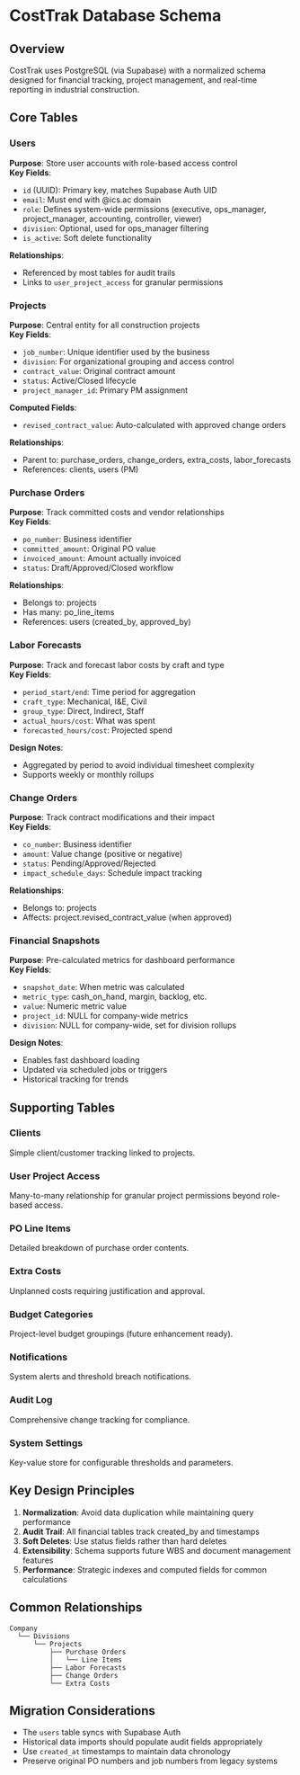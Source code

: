 # CostTrak Database Schema

## Overview

CostTrak uses PostgreSQL (via Supabase) with a normalized schema designed for financial tracking, project management, and real-time reporting in industrial construction.

## Core Tables

### Users
**Purpose**: Store user accounts with role-based access control  
**Key Fields**:
- `id` (UUID): Primary key, matches Supabase Auth UID
- `email`: Must end with @ics.ac domain
- `role`: Defines system-wide permissions (executive, ops_manager, project_manager, accounting, controller, viewer)
- `division`: Optional, used for ops_manager filtering
- `is_active`: Soft delete functionality

**Relationships**:
- Referenced by most tables for audit trails
- Links to `user_project_access` for granular permissions

### Projects
**Purpose**: Central entity for all construction projects  
**Key Fields**:
- `job_number`: Unique identifier used by the business
- `division`: For organizational grouping and access control
- `contract_value`: Original contract amount
- `status`: Active/Closed lifecycle
- `project_manager_id`: Primary PM assignment

**Computed Fields**:
- `revised_contract_value`: Auto-calculated with approved change orders

**Relationships**:
- Parent to: purchase_orders, change_orders, extra_costs, labor_forecasts
- References: clients, users (PM)

### Purchase Orders
**Purpose**: Track committed costs and vendor relationships  
**Key Fields**:
- `po_number`: Business identifier
- `committed_amount`: Original PO value
- `invoiced_amount`: Amount actually invoiced
- `status`: Draft/Approved/Closed workflow

**Relationships**:
- Belongs to: projects
- Has many: po_line_items
- References: users (created_by, approved_by)

### Labor Forecasts
**Purpose**: Track and forecast labor costs by craft and type  
**Key Fields**:
- `period_start/end`: Time period for aggregation
- `craft_type`: Mechanical, I&E, Civil
- `group_type`: Direct, Indirect, Staff
- `actual_hours/cost`: What was spent
- `forecasted_hours/cost`: Projected spend

**Design Notes**:
- Aggregated by period to avoid individual timesheet complexity
- Supports weekly or monthly rollups

### Change Orders
**Purpose**: Track contract modifications and their impact  
**Key Fields**:
- `co_number`: Business identifier
- `amount`: Value change (positive or negative)
- `status`: Pending/Approved/Rejected
- `impact_schedule_days`: Schedule impact tracking

**Relationships**:
- Belongs to: projects
- Affects: project.revised_contract_value (when approved)

### Financial Snapshots
**Purpose**: Pre-calculated metrics for dashboard performance  
**Key Fields**:
- `snapshot_date`: When metric was calculated
- `metric_type`: cash_on_hand, margin, backlog, etc.
- `value`: Numeric metric value
- `project_id`: NULL for company-wide metrics
- `division`: NULL for company-wide, set for division rollups

**Design Notes**:
- Enables fast dashboard loading
- Updated via scheduled jobs or triggers
- Historical tracking for trends

## Supporting Tables

### Clients
Simple client/customer tracking linked to projects.

### User Project Access
Many-to-many relationship for granular project permissions beyond role-based access.

### PO Line Items
Detailed breakdown of purchase order contents.

### Extra Costs
Unplanned costs requiring justification and approval.

### Budget Categories
Project-level budget groupings (future enhancement ready).

### Notifications
System alerts and threshold breach notifications.

### Audit Log
Comprehensive change tracking for compliance.

### System Settings
Key-value store for configurable thresholds and parameters.

## Key Design Principles

1. **Normalization**: Avoid data duplication while maintaining query performance
2. **Audit Trail**: All financial tables track created_by and timestamps
3. **Soft Deletes**: Use status fields rather than hard deletes
4. **Extensibility**: Schema supports future WBS and document management features
5. **Performance**: Strategic indexes and computed fields for common calculations

## Common Relationships

```
Company
  └── Divisions
      └── Projects
          ├── Purchase Orders
          │   └── Line Items
          ├── Labor Forecasts
          ├── Change Orders
          └── Extra Costs
```

## Migration Considerations

- The `users` table syncs with Supabase Auth
- Historical data imports should populate audit fields appropriately
- Use `created_at` timestamps to maintain data chronology
- Preserve original PO numbers and job numbers from legacy systems